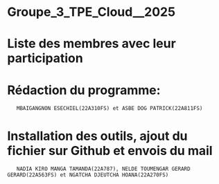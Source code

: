 # Groupe_3_TPE_Cloud__2025
# Liste des membres avec leur participation 
  # Rédaction du programme:
       MBAIGANGNON ESECHIEL(22A310FS) et ASBE DOG PATRICK(22A811FS)
  # Installation des outils, ajout du fichier sur Github et envois du mail
       NADIA KIRO MANGA TAMANDA(22A787), NELDE TOUMENGAR GERARD GERARD(22A563FS) et NGATCHA DJEUTCHA HOANA(22A270FS)
